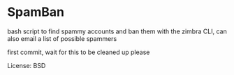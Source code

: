 SpamBan
=======

bash script to find spammy accounts and ban them with the zimbra CLI, can also email a list of possible spammers

first commit, wait for this to be cleaned up please

License: BSD

